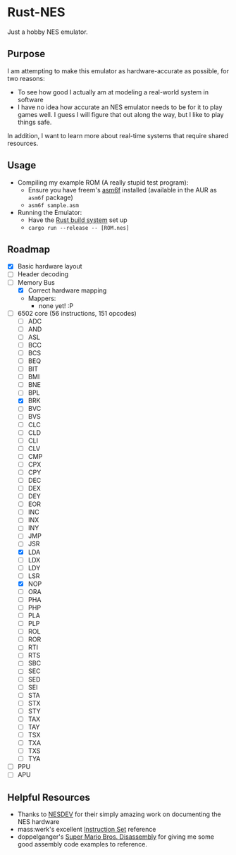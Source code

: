 
# Rust-NES

Just a hobby NES emulator.

## Purpose

I am attempting to make this emulator as hardware-accurate as possible, for two reasons:

- To see how good I actually am at modeling a real-world system in software
- I have no idea how accurate an NES emulator needs to be for it to play games well. I guess I will figure that out along the way, but I like to play things safe.

In addition, I want to learn more about real-time systems that require shared resources.

## Usage

- Compiling my example ROM (A really stupid test program):
    - Ensure you have freem's [asm6f](https://github.com/freem/asm6f) installed (available in the AUR as `asm6f` package)
    - `asm6f sample.asm`
- Running the Emulator:
    - Have the [Rust build system](https://www.rust-lang.org/tools/install) set up
    - `cargo run --release -- [ROM.nes]`

## Roadmap

- [X] Basic hardware layout
- [ ] Header decoding
- [ ] Memory Bus
    - [X] Correct hardware mapping
    - Mappers:
        - none yet! :P
- [ ] 6502 core (56 instructions, 151 opcodes)
    - [ ] ADC
    - [ ] AND
    - [ ] ASL
    - [ ] BCC
    - [ ] BCS
    - [ ] BEQ
    - [ ] BIT
    - [ ] BMI
    - [ ] BNE
    - [ ] BPL
    - [X] BRK
    - [ ] BVC
    - [ ] BVS
    - [ ] CLC
    - [ ] CLD
    - [ ] CLI
    - [ ] CLV
    - [ ] CMP
    - [ ] CPX
    - [ ] CPY
    - [ ] DEC
    - [ ] DEX
    - [ ] DEY
    - [ ] EOR
    - [ ] INC
    - [ ] INX
    - [ ] INY
    - [ ] JMP
    - [ ] JSR
    - [X] LDA
    - [ ] LDX
    - [ ] LDY
    - [ ] LSR
    - [X] NOP
    - [ ] ORA
    - [ ] PHA
    - [ ] PHP
    - [ ] PLA
    - [ ] PLP
    - [ ] ROL
    - [ ] ROR
    - [ ] RTI
    - [ ] RTS
    - [ ] SBC
    - [ ] SEC
    - [ ] SED
    - [ ] SEI
    - [ ] STA
    - [ ] STX
    - [ ] STY
    - [ ] TAX
    - [ ] TAY
    - [ ] TSX
    - [ ] TXA
    - [ ] TXS
    - [ ] TYA
- [ ] PPU
- [ ] APU

## Helpful Resources

- Thanks to [NESDEV](https://www.nesdev.org/wiki) for their simply amazing work on documenting the NES hardware
- mass:werk's excellent [Instruction Set](https://www.masswerk.at/6502/6502_instruction_set.html) reference
- doppelganger's [Super Mario Bros. Disassembly](https://gist.github.com/1wErt3r/4048722) for giving me some good assembly code examples to reference.

